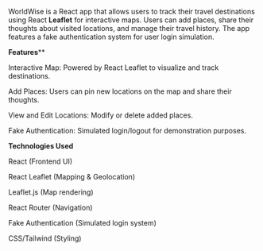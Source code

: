 WorldWise is a React app that allows users to track their travel destinations using React **Leaflet** for interactive maps.
Users can add places, share their thoughts about visited locations, and manage their travel history. The app features a fake authentication system for user login simulation.

**Features****

Interactive Map: Powered by React Leaflet to visualize and track destinations.

Add Places: Users can pin new locations on the map and share their thoughts.

View and Edit Locations: Modify or delete added places.

Fake Authentication: Simulated login/logout for demonstration purposes.

**Technologies Used**

React (Frontend UI)

React Leaflet (Mapping & Geolocation)

Leaflet.js (Map rendering)

React Router (Navigation)

Fake Authentication (Simulated login system)

CSS/Tailwind (Styling)





